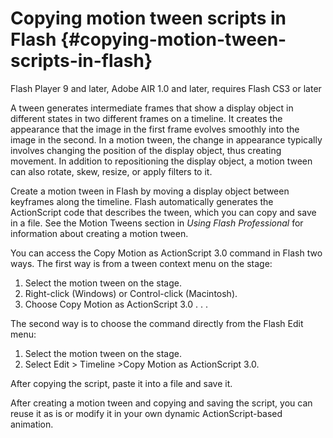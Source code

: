 # Copying motion tween scripts in Flash {#copying-motion-tween-scripts-in-flash}

Flash Player 9 and later, Adobe AIR 1.0 and later, requires Flash CS3 or later

A tween generates intermediate frames that show a display object in different states in two different frames on a timeline. It creates the appearance that the image in the first frame evolves smoothly into the image in the second. In a motion tween, the change in appearance typically involves changing the position of the display object, thus creating movement. In addition to repositioning the display object, a motion tween can also rotate, skew, resize, or apply filters to it.

Create a motion tween in Flash by moving a display object between keyframes along the timeline. Flash automatically generates the ActionScript code that describes the tween, which you can copy and save in a file. See the Motion Tweens section in _Using Flash Professional_ for information about creating a motion tween.

You can access the Copy Motion as ActionScript 3.0 command in Flash two ways. The first way is from a tween context menu on the stage:

1.  Select the motion tween on the stage.
2.  Right-click (Windows) or Control-click (Macintosh).
3.  Choose Copy Motion as ActionScript 3.0 . . .

The second way is to choose the command directly from the Flash Edit menu:

1.  Select the motion tween on the stage.
2.  Select Edit &gt; Timeline &gt;Copy Motion as ActionScript 3.0.

After copying the script, paste it into a file and save it.

After creating a motion tween and copying and saving the script, you can reuse it as is or modify it in your own dynamic ActionScript-based animation.